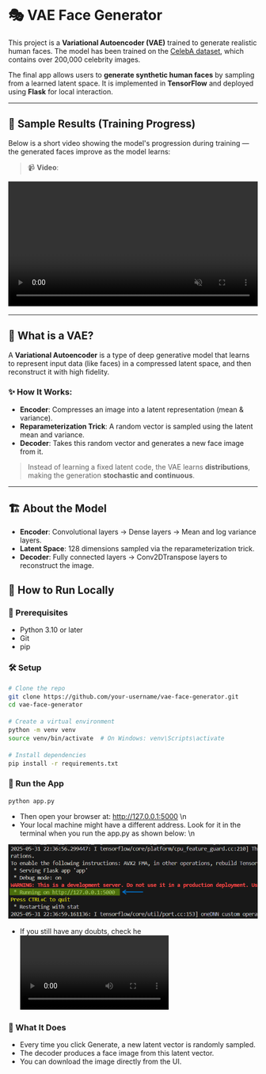 # 🎭 VAE Face Generator

This project is a **Variational Autoencoder (VAE)** trained to generate realistic human faces. The model has been trained on the [CelebA dataset](http://mmlab.ie.cuhk.edu.hk/projects/CelebA.html), which contains over 200,000 celebrity images. 

The final app allows users to **generate synthetic human faces** by sampling from a learned latent space. It is implemented in **TensorFlow** and deployed using **Flask** for local interaction.

---

## 🧠 Sample Results (Training Progress)

Below is a short video showing the model's progression during training — the generated faces improve as the model learns:

> 📹 **Video**:

[<video src="training_progress.mp4" controls autoplay loop muted width="100%"></video>](https://github.com/user-attachments/assets/35ce2664-19bc-4e47-ba33-089ff6574c24)

---

## 🧬 What is a VAE?

A **Variational Autoencoder** is a type of deep generative model that learns to represent input data (like faces) in a compressed latent space, and then reconstruct it with high fidelity.

### ✨ How It Works:
- **Encoder**: Compresses an image into a latent representation (mean & variance).
- **Reparameterization Trick**: A random vector is sampled using the latent mean and variance.
- **Decoder**: Takes this random vector and generates a new face image from it.

> Instead of learning a fixed latent code, the VAE learns **distributions**, making the generation **stochastic and continuous**.

---

## 🏗️ About the Model

- **Encoder**: Convolutional layers → Dense layers → Mean and log variance layers.
- **Latent Space**: 128 dimensions sampled via the reparameterization trick.
- **Decoder**: Fully connected layers → Conv2DTranspose layers to reconstruct the image.
## 🧪 How to Run Locally

### 🔧 Prerequisites

- Python 3.10 or later  
- Git  
- pip  

### 🛠️ Setup

```bash
# Clone the repo
git clone https://github.com/your-username/vae-face-generator.git
cd vae-face-generator

# Create a virtual environment
python -m venv venv
source venv/bin/activate  # On Windows: venv\Scripts\activate

# Install dependencies
pip install -r requirements.txt
```
### 🚀 Run the App
```bash
python app.py
```

- Then open your browser at: http://127.0.0.1:5000 \n
- Your local machine might have a different address. Look for it in the terminal when you run the app.py as shown below: \n

<img src="address.png"></img>

- If you still have any doubts, check he <video src="tutorial.mp4">tutorial<\video>  
### 🧊 What It Does
- Every time you click Generate, a new latent vector is randomly sampled.
- The decoder produces a face image from this latent vector.
- You can download the image directly from the UI.

